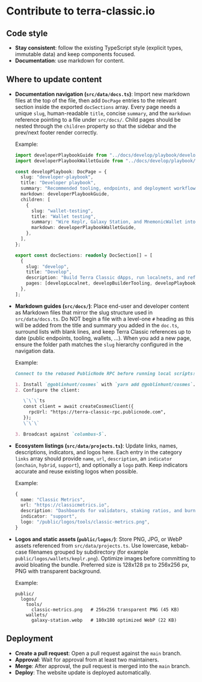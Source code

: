 # Contribute to terra-classic.io

## Code style

- **Stay consistent**: follow the existing TypeScript style (explicit types, immutable data) and keep components focused.
- **Documentation**: use markdown for content.

## Where to update content

- **Documentation navigation (`src/data/docs.ts`)**: Import new markdown files at the top of the file, then add `DocPage` entries to the relevant section inside the exported `docSections` array. Every page needs a unique `slug`, human-readable `title`, concise `summary`, and the `markdown` reference pointing to a file under `src/docs/`. Child pages should be nested through the `children` property so that the sidebar and the prev/next footer render correctly.

  Example:

  ```ts
  import developerPlaybookGuide from "../docs/develop/playbook/developer-playbook.md";
  import developerPlaybookWalletGuide from "../docs/develop/playbook/wallet-testing.md";

  const developPlaybook: DocPage = {
    slug: "developer-playbook",
    title: "Developer playbook",
    summary: "Recommended tooling, endpoints, and deployment workflows for Terra Classic dApps.",
    markdown: developerPlaybookGuide,
    children: [
      {
        slug: "wallet-testing",
        title: "Wallet testing",
        summary: "Wire Keplr, Galaxy Station, and MnemonicWallet into your QA matrix.",
        markdown: developerPlaybookWalletGuide,
      },
    ],
  };

  export const docSections: readonly DocSection[] = [
    {
      slug: "develop",
      title: "Develop",
      description: "Build Terra Classic dApps, run localnets, and reference Terra Core modules.",
      pages: [developLocalnet, developBuilderTooling, developPlaybook],
    },
  ];
  ```

- **Markdown guides (`src/docs/`)**: Place end-user and developer content as Markdown files that mirror the slug structure used in `src/data/docs.ts`. Do NOT begin a file with a level-one `#` heading as this will be added from the title and summary you added in the `doc.ts`, surround lists with blank lines, and keep Terra Classic references up to date (public endpoints, tooling, wallets, …). When you add a new page, ensure the folder path matches the `slug` hierarchy configured in the navigation data.

  Example:

  ```markdown
  Connect to the rebased PublicNode RPC before running local scripts:

  1. Install `@goblinhunt/cosmes` with `yarn add @goblinhunt/cosmes`.
  2. Configure the client:

     \`\`\`ts
     const client = await createCosmesClient({
       rpcUrl: "https://terra-classic-rpc.publicnode.com",
     });
     \`\`\`

  3. Broadcast against `columbus-5`.
  ```

- **Ecosystem listings (`src/data/projects.ts`)**: Update links, names, descriptions, indicators, and logos here. Each entry in the category `links` array should provide `name`, `url`, `description`, an `indicator` (`onchain`, `hybrid`, `support`), and optionally a `logo` path. Keep indicators accurate and reuse existing logos when possible.

  Example:

  ```ts
  {
    name: "Classic Metrics",
    url: "https://classicmetrics.io",
    description: "Dashboards for validators, staking ratios, and burn analytics.",
    indicator: "support",
    logo: "/public/logos/tools/classic-metrics.png",
  }
  ```

- **Logos and static assets (`public/logos/`)**: Store PNG, JPG, or WebP assets referenced from `src/data/projects.ts`. Use lowercase, kebab-case filenames grouped by subdirectory (for example `public/logos/wallets/keplr.png`). Optimize images before committing to avoid bloating the bundle. Preferred size is 128x128 px to 256x256 px, PNG with transparent background.

  Example:

  ```text
  public/
    logos/
      tools/
        classic-metrics.png   # 256x256 transparent PNG (45 KB)
      wallets/
        galaxy-station.webp   # 180x180 optimized WebP (22 KB)
  ```

## Deployment

- **Create a pull request**: Open a pull request against the `main` branch.
- **Approval**: Wait for approval from at least two maintainers.
- **Merge**: After approval, the pull request is merged into the `main` branch.
- **Deploy**: The website update is deployed automatically.
